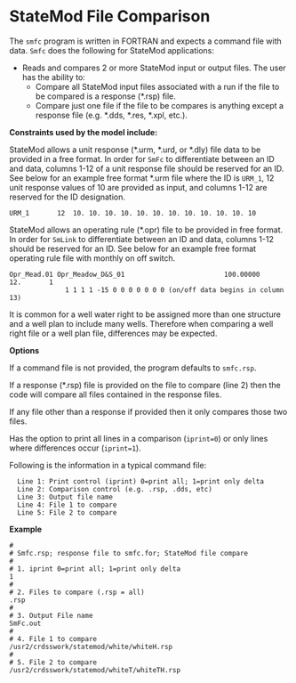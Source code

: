 # StateMod File Comparison #

The `smfc` program is written in FORTRAN and expects a command file with data. `Smfc` does the following for StateMod applications:

* Reads and compares 2 or more StateMod input or output files. The user has the ability to: 
	* Compare all StateMod input files associated with a run if the file to be compared is a response (\*.rsp) file. 
	* Compare just one file if the file to be compares is anything except a response file (e.g. \*.dds, \*.res, \*.xpl, etc.). 

**Constraints used by the model include:** 

StateMod allows a unit response (\*.urm, \*.urd, or \*.dly) file data to be provided in a free format. In order for `SmFc` to differentiate 
between an ID and data, columns 1-12 of a unit response file should be reserved for an ID. See below for an example free format \*.urm 
file where the ID is `URM_1`, 12 unit response values of 10 are provided as input, and columns 1-12 are reserved for the ID designation.

```
URM_1       12  10. 10. 10. 10. 10. 10. 10. 10. 10. 10. 10. 10
```

StateMod allows an operating rule (\*.opr) file to be provided in free format. In order for `SmLink` to differentiate between an ID and data, 
columns 1-12 should be reserved for an ID. See below for an example free format operating rule file with monthly on off switch.

```
Opr_Mead.01 Opr_Meadow_D&S_01                         100.00000      12.       1 
              1 1 1 1 -15 0 0 0 0 0 0 0 (on/off data begins in column 13)
```

It is common for a well water right to be assigned more than one structure and a well plan to include many wells.  Therefore when comparing a 
well right file or a well plan file, differences may be expected.   

**Options**

If a command file is not provided, the program defaults to `smfc.rsp`.

If a response (\*.rsp) file is provided on the file to compare (line 2) then the code will compare all files contained in the response files.

If any file other than a response if provided then it only compares those two files.

Has the option to print all lines in a comparison (`iprint=0`) or only lines where differences occur (`iprint=1`).

Following is the information in a typical command file:

```
  Line 1: Print control (iprint) 0=print all; 1=print only delta
  Line 2: Comparison control (e.g. .rsp, .dds, etc)
  Line 3: Output file name 
  Line 4: File 1 to compare
  Line 5: File 2 to compare
```

**Example**

```
#
# Smfc.rsp; response file to smfc.for; StateMod file compare
#
# 1. iprint 0=print all; 1=print only delta
1
#
# 2. Files to compare (.rsp = all)
.rsp
#
# 3. Output File name
SmFc.out
#
# 4. File 1 to compare
/usr2/crdsswork/statemod/white/whiteH.rsp
#
# 5. File 2 to compare
/usr2/crdsswork/statemod/whiteT/whiteTH.rsp 
```